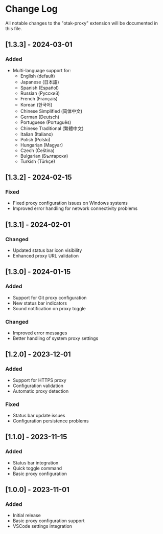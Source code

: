 # Change Log

All notable changes to the "otak-proxy" extension will be documented in this file.

## [1.3.3] - 2024-03-01

### Added
- Multi-language support for:
  - English (default)
  - Japanese (日本語)
  - Spanish (Español)
  - Russian (Русский)
  - French (Français)
  - Korean (한국어)
  - Chinese Simplified (简体中文)
  - German (Deutsch)
  - Portuguese (Português)
  - Chinese Traditional (繁體中文)
  - Italian (Italiano)
  - Polish (Polski)
  - Hungarian (Magyar)
  - Czech (Čeština)
  - Bulgarian (Български)
  - Turkish (Türkçe)

## [1.3.2] - 2024-02-15

### Fixed
- Fixed proxy configuration issues on Windows systems
- Improved error handling for network connectivity problems

## [1.3.1] - 2024-02-01

### Changed
- Updated status bar icon visibility
- Enhanced proxy URL validation

## [1.3.0] - 2024-01-15

### Added
- Support for Git proxy configuration
- New status bar indicators
- Sound notification on proxy toggle

### Changed
- Improved error messages
- Better handling of system proxy settings

## [1.2.0] - 2023-12-01

### Added
- Support for HTTPS proxy
- Configuration validation
- Automatic proxy detection

### Fixed
- Status bar update issues
- Configuration persistence problems

## [1.1.0] - 2023-11-15

### Added
- Status bar integration
- Quick toggle command
- Basic proxy configuration

## [1.0.0] - 2023-11-01

### Added
- Initial release
- Basic proxy configuration support
- VSCode settings integration